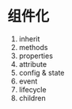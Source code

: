 <!-- 学习笔记 -->

# 组件化

1. inherit
2. methods
3. properties
4. attribute
5. config & state
6. event
7. lifecycle
8. children
